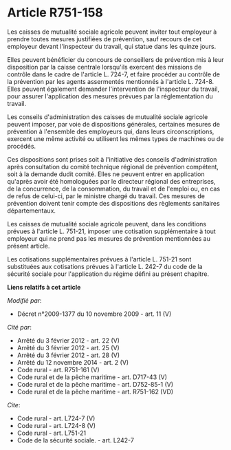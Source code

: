 # Article R751-158

Les caisses de mutualité sociale agricole peuvent inviter tout employeur à prendre toutes mesures justifiées de prévention,
sauf recours de cet employeur devant l'inspecteur du travail, qui statue dans les quinze jours. 

Elles peuvent bénéficier du concours de conseillers de prévention mis à leur disposition par la caisse centrale lorsqu'ils
exercent des missions de contrôle dans le cadre de l'article L. 724-7, et faire procéder au contrôle de la prévention par les
agents assermentés mentionnés à l'article L. 724-8. Elles peuvent également demander l'intervention de l'inspecteur du
travail, pour assurer l'application des mesures prévues par la réglementation du travail. 

Les conseils d'administration des caisses de mutualité sociale agricole peuvent imposer, par voie de dispositions générales,
certaines mesures de prévention à l'ensemble des employeurs qui, dans leurs circonscriptions, exercent une même activité ou
utilisent les mêmes types de machines ou de procédés. 

Ces dispositions sont prises soit à l'initiative des conseils d'administration après consultation du comité technique
régional de prévention compétent, soit à la demande dudit comité. Elles ne peuvent entrer en application qu'après avoir été
homologuées par le directeur régional des entreprises, de la concurrence, de la consommation, du travail et  de l'emploi  ou,
en cas de refus de celui-ci, par le ministre chargé du travail. Ces mesures de prévention doivent tenir compte des
dispositions des règlements sanitaires départementaux. 

Les caisses de mutualité sociale agricole peuvent, dans les conditions prévues à l'article L. 751-21, imposer une cotisation
supplémentaire à tout employeur qui ne prend pas les mesures de prévention mentionnées au présent article. 

Les cotisations supplémentaires prévues à l'article L. 751-21 sont substituées aux cotisations prévues à l'article L. 242-7
du code de la sécurité sociale pour l'application du régime défini au présent chapitre.

**Liens relatifs à cet article**

_Modifié par_:

  - Décret n°2009-1377 du 10 novembre 2009 - art. 11 (V)

_Cité par_:

  - Arrêté du 3 février 2012 - art. 22 (V)
  - Arrêté du 3 février 2012 - art. 25 (V)
  - Arrêté du 3 février 2012 - art. 28 (V)
  - Arrêté du 12 novembre 2014 - art. 2 (V)
  - Code rural - art. R751-161 (V)
  - Code rural et de la pêche maritime - art. D717-43 (V)
  - Code rural et de la pêche maritime - art. D752-85-1 (V)
  - Code rural et de la pêche maritime - art. R751-162 (VD)

_Cite_:

  - Code rural - art. L724-7 (V)
  - Code rural - art. L724-8 (V)
  - Code rural - art. L751-21
  - Code de la sécurité sociale. - art. L242-7
